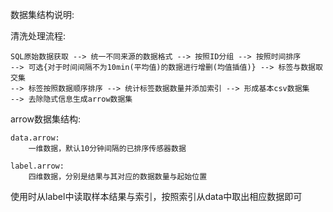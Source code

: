 数据集结构说明:

清洗处理流程:

    SQL原始数据获取 --> 统一不同来源的数据格式 --> 按照ID分组 --> 按照时间排序
    --> 可选{对于时间间隔不为10min(平均值)的数据进行增删(均值插值)} --> 标签与数据取交集
    --> 标签按照数据顺序排序 --> 统计标签数据数量并添加索引 --> 形成基本csv数据集
    --> 去除隐式信息生成arrow数据集


arrow数据集结构:

    data.arrow:
        一维数据，默认10分钟间隔的已排序传感器数据

    label.arrow:
        四维数据，分别是结果与其对应的数据数量与起始位置

使用时从label中读取样本结果与索引，按照索引从data中取出相应数据即可
